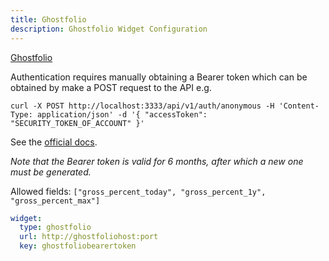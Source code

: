 ```yaml
---
title: Ghostfolio
description: Ghostfolio Widget Configuration
---
```


[Ghostfolio](https://github.com/ghostfolio/ghostfolio)

Authentication requires manually obtaining a Bearer token which can be obtained by make a POST request to the API e.g.

```
curl -X POST http://localhost:3333/api/v1/auth/anonymous -H 'Content-Type: application/json' -d '{ "accessToken": "SECURITY_TOKEN_OF_ACCOUNT" }'
```

See the [official docs](https://github.com/ghostfolio/ghostfolio#authorization-bearer-token).

_Note that the Bearer token is valid for 6 months, after which a new one must be generated._

Allowed fields: `["gross_percent_today", "gross_percent_1y", "gross_percent_max"]`

```yaml
widget:
  type: ghostfolio
  url: http://ghostfoliohost:port
  key: ghostfoliobearertoken
```
